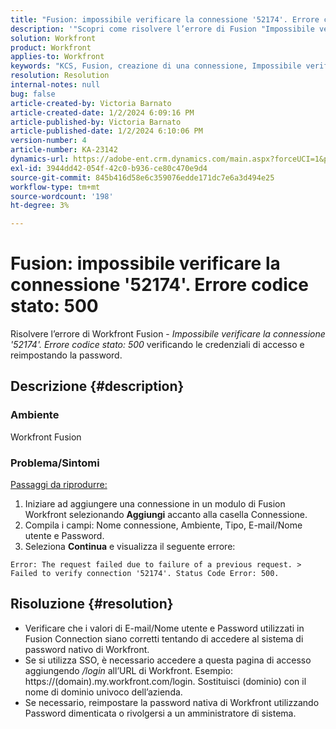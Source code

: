 ```yaml
---
title: "Fusion: impossibile verificare la connessione '52174'. Errore codice stato: 500"
description: '"Scopri come risolvere l’errore di Fusion "Impossibile verificare la connessione "52174". Codice di stato Errore: 500"".'''
solution: Workfront
product: Workfront
applies-to: Workfront
keywords: "KCS, Fusion, creazione di una connessione, Impossibile verificare la connessione '52174'. Codice di stato Errore: 500, Errore, Adobe Workfront, Fusion, Risoluzione dei problemi"
resolution: Resolution
internal-notes: null
bug: false
article-created-by: Victoria Barnato
article-created-date: 1/2/2024 6:09:16 PM
article-published-by: Victoria Barnato
article-published-date: 1/2/2024 6:10:06 PM
version-number: 4
article-number: KA-23142
dynamics-url: https://adobe-ent.crm.dynamics.com/main.aspx?forceUCI=1&pagetype=entityrecord&etn=knowledgearticle&id=1faec205-9aa9-ee11-be37-6045bd006b25
exl-id: 3944dd42-054f-42c0-b936-ce80c470e9d4
source-git-commit: 845b416d58e6c359076edde171dc7e6a3d494e25
workflow-type: tm+mt
source-wordcount: '198'
ht-degree: 3%

---
```


# Fusion: impossibile verificare la connessione &#39;52174&#39;. Errore codice stato: 500


Risolvere l’errore di Workfront Fusion - *Impossibile verificare la connessione &#39;52174&#39;. Errore codice stato: 500* verificando le credenziali di accesso e reimpostando la password.

## Descrizione {#description}


### Ambiente

Workfront Fusion

### Problema/Sintomi

<u>Passaggi da riprodurre:</u>

1. Iniziare ad aggiungere una connessione in un modulo di Fusion Workfront selezionando <b>Aggiungi</b> accanto alla casella Connessione.
2. Compila i campi: Nome connessione, Ambiente, Tipo, E-mail/Nome utente e Password.
3. Seleziona <b>Continua</b> e visualizza il seguente errore:



```
Error: The request failed due to failure of a previous request. > Failed to verify connection '52174'. Status Code Error: 500.
```



## Risoluzione {#resolution}


- Verificare che i valori di E-mail/Nome utente e Password utilizzati in Fusion Connection siano corretti tentando di accedere al sistema di password nativo di Workfront.
- Se si utilizza SSO, è necessario accedere a questa pagina di accesso aggiungendo */login* all’URL di Workfront. Esempio: https://(domain).my.workfront.com/login. Sostituisci (dominio) con il nome di dominio univoco dell’azienda.
- Se necessario, reimpostare la password nativa di Workfront utilizzando Password dimenticata o rivolgersi a un amministratore di sistema.
